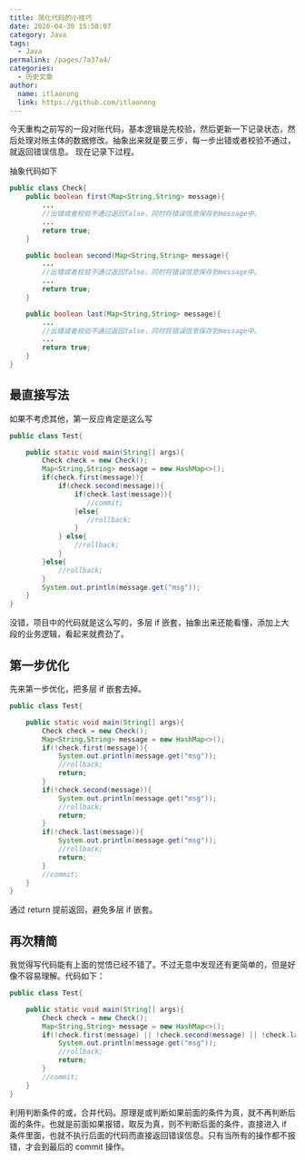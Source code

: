 ```yaml
---
title: 简化代码的小技巧
date: 2020-04-30 15:58:07
category: Java
tags:
  - Java
permalink: /pages/7a37a4/
categories:
  - 历史文章
author:
  name: itlaonong
  link: https://github.com/itlaonong
---
```


今天重构之前写的一段对账代码，基本逻辑是先校验，然后更新一下记录状态，然后处理对账主体的数据修改。抽象出来就是要三步，每一步出错或者校验不通过，就返回错误信息。
现在记录下过程。

<!-- more -->

抽象代码如下

```java
public class Check{
    public boolean first(Map<String,String> message){
        ...
        //出错或者校验不通过返回false，同时将错误信息保存到message中。
        ...
        return true;
    }

    public boolean second(Map<String,String> message){
        ...
        //出错或者校验不通过返回false，同时将错误信息保存到message中。
        ...
        return true;
    }

    public boolean last(Map<String,String> message){
        ...
        //出错或者校验不通过返回false，同时将错误信息保存到message中。
        ...
        return true;
    }
}
```

<!-- more -->

## 最直接写法

如果不考虑其他，第一反应肯定是这么写

```java
public class Test{

    public static void main(String[] args){
        Check check = new Check();
        Map<String,String> message = new HashMap<>();
        if(check.first(message)){
            if(check.second(message)){
                if(check.last(message)){
                   //commit;
                }else{
                   //rollback;
                }
            } else{
                //rollback;
            }
        }else{
            //rollback;
        }
        System.out.println(message.get("msg"));
    }
}
```

没错，项目中的代码就是这么写的，多层 if 嵌套，抽象出来还能看懂，添加上大段的业务逻辑，看起来就费劲了。

## 第一步优化

先来第一步优化，把多层 if 嵌套去掉。

```java
public class Test{

    public static void main(String[] args){
        Check check = new Check();
        Map<String,String> message = new HashMap<>();
        if(!check.first(message)){
            System.out.println(message.get("msg"));
            //rollback;
            return;
        }
        if(!check.second(message)){
            System.out.println(message.get("msg"));
            //rollback;
            return;
        }
        if(!check.last(message)){
            System.out.println(message.get("msg"));
            //rollback;
            return;
        }
        //commit;
    }
}
```

通过 return 提前返回，避免多层 if 嵌套。

## 再次精简

我觉得写代码能有上面的觉悟已经不错了。不过无意中发现还有更简单的，但是好像不容易理解。代码如下：

```java
public class Test{

    public static void main(String[] args){
        Check check = new Check();
        Map<String,String> message = new HashMap<>();
        if(!check.first(message) || !check.second(message) || !check.last(message)){
            System.out.println(message.get("msg"));
            //rollback;
            return;
        }
        //commit;
    }
}
```

利用判断条件的或，合并代码。原理是或判断如果前面的条件为真，就不再判断后面的条件。也就是前面如果报错，取反为真，则不判断后面的条件，直接进入 if 条件里面，也就不执行后面的代码而直接返回错误信息。只有当所有的操作都不报错，才会到最后的 commit 操作。
